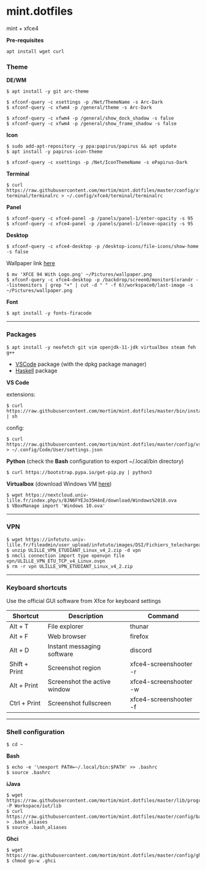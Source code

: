# mint.dotfiles

mint + xfce4

**Pre-requisites**
```
apt install wget curl
```

### Theme
**DE/WM**

```
$ apt install -y git arc-theme
```

```
$ xfconf-query -c xsettings -p /Net/ThemeName -s Arc-Dark
$ xfconf-query -c xfwm4 -p /general/theme -s Arc-Dark
```

```
$ xfconf-query -c xfwm4 -p /general/show_dock_shadow -s false
$ xfconf-query -c xfwm4 -p /general/show_frame_shadow -s false
```

**Icon**

```
$ sudo add-apt-repository -y ppa:papirus/papirus && apt update
$ apt install -y papirus-icon-theme
```

```
$ xfconf-query -c xsettings -p /Net/IconThemeName -s ePapirus-Dark
```

**Terminal**

```
$ curl https://raw.githubusercontent.com/mortim/mint.dotfiles/master/config/xfce4-terminal/terminalrc > ~/.config/xfce4/terminal/terminalrc
```
**Panel**

```
$ xfconf-query -c xfce4-panel -p /panels/panel-1/enter-opacity -s 95
$ xfconf-query -c xfce4-panel -p /panels/panel-1/leave-opacity -s 95
```

**Desktop**

```
$ xfconf-query -c xfce4-desktop -p /desktop-icons/file-icons/show-home -s false
```

Wallpaper link [here](https://www.xfce-look.org/p/1483687)

```
$ mv 'XFCE 94 With Logo.png' ~/Pictures/wallpaper.png
$ xfconf-query -c xfce4-desktop -p /backdrop/screen0/monitor$(xrandr --listmonitors | grep "+" | cut -d " " -f 6)/workspace0/last-image -s ~/Pictures/wallpaper.png
```

**Font**
```
$ apt install -y fonts-firacode
```

---

### Packages
```
$ apt install -y neofetch git vim openjdk-11-jdk virtualbox steam feh g++
```

- [VSCode](https://code.visualstudio.com/) package (with the dpkg package manager)
- [Haskell](https://www.haskell.org/ghcup/) package
  
**VS Code**

extensions:
```
$ curl https://raw.githubusercontent.com/mortim/mint.dotfiles/master/bin/install_vscode_ext | sh
```

config:
```
$ curl https://raw.githubusercontent.com/mortim/mint.dotfiles/master/config/vscode/settings.json > ~/.config/Code/User/settings.json
```

**Python**
(check the **Bash** configuration to export ~/.local/bin directory)

```
$ curl https://bootstrap.pypa.io/get-pip.py | python3
```

**Virtualbox**
(download Windows VM [here](https://nextcloud.univ-lille.fr/index.php/s/8JN6FYEJo35H4nE))

```
$ wget https://nextcloud.univ-lille.fr/index.php/s/8JN6FYEJo35H4nE/download/Windows%2010.ova
$ VBoxManage import 'Windows 10.ova'
```

---

### VPN
```
$ wget https://infotuto.univ-lille.fr/fileadmin/user_upload/infotuto/images/DSI/Fichiers_telechargeables/Clients_VPN/ULILLE_VPN_ETUDIANT_Linux_v4_2.zip
$ unzip ULILLE_VPN_ETUDIANT_Linux_v4_2.zip -d vpn
$ nmcli connection import type openvpn file vpn/ULILLE_VPN_ETU_TCP_v4_Linux.ovpn
$ rm -r vpn ULILLE_VPN_ETUDIANT_Linux_v4_2.zip
```

---

### Keyboard shortcuts

Use the official GUI software from Xfce for keyboard settings

| Shortcut  | Description  | Command  |
|    ---    |     ---      |   ---    |
| Alt + T  | File explorer  | thunar  |
| Alt + F  | Web browser  | firefox  |
| Alt + D  | Instant messaging software | discord
| Shift + Print  | Screenshot region  | xfce4-screenshooter -r  |
| Alt + Print  | Screenshot the active window  | xfce4-screenshooter -w  |
| Ctrl + Print  | Screenshot fullscreen  | xfce4-screenshooter -f  |

---

### Shell configuration
```
$ cd ~
```

**Bash**

```
$ echo -e '\nexport PATH=~/.local/bin:$PATH' >> .bashrc
$ source .bashrc
```

**iJava**

```
$ wget https://raw.githubusercontent.com/mortim/mint.dotfiles/master/lib/program.jar -P Workspace/iut/lib
$ curl https://raw.githubusercontent.com/mortim/mint.dotfiles/master/config/bash/.bash_aliases > .bash_aliases
$ source .bash_aliases
```

**Ghci**

```
$ wget https://raw.githubusercontent.com/mortim/mint.dotfiles/master/config/ghci/.ghci
$ chmod go-w .ghci
```
